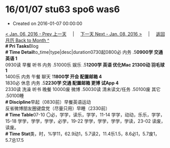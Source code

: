 # 16/01/07 stu63 spo6 was6

* Created on 2016-01-07 00:00:00

[&lt; Jan. 06, 2016 - Prev 上一天](d06.md)     \|     [下一天 Next - Jan. 08, 2016 &gt;](d08.md)     \|     [返回月历 Back to Month ^](index.md)   
**\# Pri Tasks**Blog  
**\# Time Detail**to\_time\|type\|desc\|duration0730起0800必 内务 .5**0900学 交通 英语 1**  
0930读 早餐 听书 内务 .51000乐 娱乐 .5**1200学 英语 优化Mac 21300动 羽毛球 1**  
1400乐 内务 午餐 聊天 1**1800学 开会 配置邮箱 4**  
1830必 休息 内务 .5**2230学 交通 配置邮箱 更博 试App 4**  
2330读 洗澡 听书 晚餐 10000废 微博 .50030读 清未读文/任务 .50100废 其它 .50100睡  
**\# Discipline**早起（0830前）早餐英语运动  
反省微博朋友圈键盘党（尽量只用）早睡（2330前）  
**\# Time Table**07-10 〇必，学学，读乐，学学，11-14 学学，动动，乐乐，学学，15-18 学学，学学，学学，必学，19-22 学学，学学，学学，学读，23-02 读废，读废。  
**\# Time Stat**类，时，%学11，62.9动1，5.7读2，11.4乐1.5，8.6必1，5.7废1，5.7总17.5

